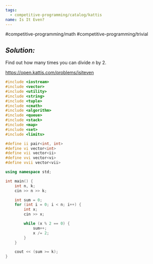 ```yaml
---
tags:
  - competitive-programming/catalog/kattis
name: Is It Even?
---
```

#competitive-programming/math
#competitive-programming/trivial
## _Solution:_
Find out how many times you can divide $n$ by 2.

https://open.kattis.com/problems/isiteven
```cpp
#include <iostream>
#include <vector>
#include <utility>
#include <string>
#include <tuple>
#include <cmath>
#include <algorithm>
#include <queue>
#include <stack>
#include <map>
#include <set>
#include <limits>

#define ii pair<int, int>
#define vi vector<int>
#define vii vector<ii>
#define vvi vector<vi>
#define vvii vector<vii>

using namespace std;

int main() {
    int n, k;
    cin >> n >> k;

    int sum = 0;
    for (int i = 0; i < n; i++) {
        int x;
        cin >> x;

        while (x % 2 == 0) {
            sum++;
            x /= 2;
        }
    }

    cout << (sum >= k);
}
```